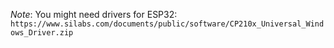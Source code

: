 _Note_: You might need drivers for ESP32: `https://www.silabs.com/documents/public/software/CP210x_Universal_Windows_Driver.zip`